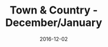 ---
title: Town & Country - December/January
date: 2016-12-02
summary: >
  The December Town & Country issue with the stunning Nicole Kidman on the cover. Assael South Sea Cultured Baroque Pearl Necklace featured, 47 Pearls, Opera Length, 14.6 to 20.7mm. ​​
featured_image: /uploads/2016-12-02.jpg
---